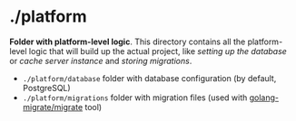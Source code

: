 # ./platform

**Folder with platform-level logic**. This directory contains all the platform-level logic that will build up the actual project, like _setting up the database_ or _cache server instance_ and _storing migrations_.

- `./platform/database` folder with database configuration (by default, PostgreSQL)
- `./platform/migrations` folder with migration files (used with [golang-migrate/migrate](https://github.com/golang-migrate/migrate) tool)
